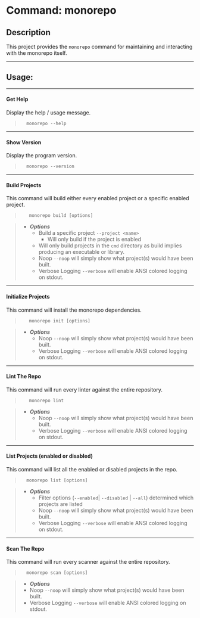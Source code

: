 Command: monorepo
=================

## Description
This project provides the `monorepo` command for maintaining and interacting
with the monorepo itself. 

---
## Usage:

---
#### Get Help
Display the help / usage message.
> ```text
>   monorepo --help
> ```

---
#### Show Version
Display the program version.
> ```text
>   monorepo --version
> ```

---
#### Build Projects
This command will build either every enabled project or a specific enabled project.
> ```text
>    monorepo build [options]
> ```

> * ***Options***
>   * Build a specific project `--project <name>`
>     * Will only build if the project is enabled
>   * Will only build projects in the `cmd` directory as build implies producing an executable or library.
>   * Noop `--noop` will simply show what project(s) would have been built.
>   * Verbose Logging `--verbose` will enable ANSI colored logging on stdout.

---
#### Initialize Projects
This command will install the monorepo dependencies.
> ```text
>    monorepo init [options]
> ```

> * ***Options***
>   * Noop `--noop` will simply show what project(s) would have been built.
>   * Verbose Logging `--verbose` will enable ANSI colored logging on stdout.
---
#### Lint The Repo
This command will run every linter against the entire repository.
> ```text
>    monorepo lint
> ```

> * ***Options***
>   * Noop `--noop` will simply show what project(s) would have been built.
>   * Verbose Logging `--verbose` will enable ANSI colored logging on stdout.

---
#### List Projects (enabled or disabled)
This command will list all the enabled or disabled projects in the repo.
> ```text
>   monorepo list [options]
> ```

> * ***Options***
>   * Filter options (`--enabled`| `--disabled` | `--all`) determined which projects are listed
>   * Noop `--noop` will simply show what project(s) would have been built.
>   * Verbose Logging `--verbose` will enable ANSI colored logging on stdout.
 
---
#### Scan The Repo
This command will run every scanner against the entire repository.
> ```text
>   monorepo scan [options]
> ```

> * ***Options***
>  * Noop `--noop` will simply show what project(s) would have been built.
>  * Verbose Logging `--verbose` will enable ANSI colored logging on stdout.
